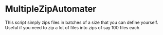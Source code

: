 # MultipleZipAutomater
This script simply zips files in batches of a size that you can define yourself. Useful if you need to zip a lot of files into zips of say 100 files each.
